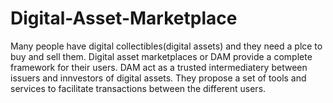 # Digital-Asset-Marketplace
Many people have digital collectibles(digital assets) and they need a plce to buy and sell them. Digital asset marketplaces or DAM provide a complete framework for their users. DAM act as a trusted intermediatery between issuers and innvestors of digital assets. They propose a set of tools and services to facilitate transactions between the different users.
